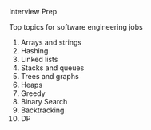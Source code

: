 Interview Prep 

Top topics for software engineering jobs 
1. Arrays and strings
2. Hashing 
3. Linked lists 
4. Stacks and queues 
5. Trees and graphs 
6. Heaps
7. Greedy 
8. Binary Search
9. Backtracking
10. DP   